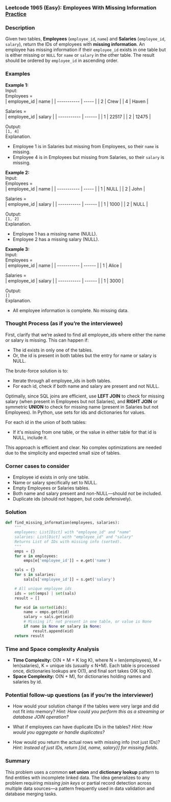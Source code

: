 ### Leetcode 1965 (Easy): Employees With Missing Information [Practice](https://leetcode.com/problems/employees-with-missing-information)

### Description  
Given two tables, **Employees** (`employee_id`, `name`) and **Salaries** (`employee_id`, `salary`), return the IDs of employees with **missing information**. An employee has missing information if their `employee_id` exists in one table but is either missing or `NULL` for `name` or `salary` in the other table. The result should be ordered by `employee_id` in ascending order.

### Examples  

**Example 1:**  
Input:  
Employees =  
| employee_id | name  |
| ----------- | ----- |
| 2           | Crew  |
| 4           | Haven |

Salaries =  
| employee_id | salary |
| ----------- | ------ |
| 1           | 22517  |
| 2           | 12475  |

Output:  
`[1, 4]`  
Explanation.  
- Employee 1 is in Salaries but missing from Employees, so their `name` is missing.
- Employee 4 is in Employees but missing from Salaries, so their `salary` is missing.

**Example 2:**  
Input:  
Employees =  
| employee_id | name  |
| ----------- | ----- |
| 1           | NULL  |
| 2           | John  |

Salaries =  
| employee_id | salary |
| ----------- | ------ |
| 1           | 1000   |
| 2           | NULL   |

Output:  
`[1, 2]`  
Explanation.  
- Employee 1 has a missing name (NULL).
- Employee 2 has a missing salary (NULL).

**Example 3:**  
Input:  
Employees =  
| employee_id | name   |
| ----------- | ------ |
| 1           | Alice  |

Salaries =  
| employee_id | salary |
| ----------- | ------ |
| 1           | 3000   |

Output:  
`[]`  
Explanation.  
- All employee information is complete. No missing data.

### Thought Process (as if you’re the interviewee)  
First, clarify that we’re asked to find all employee_ids where either the name or salary is missing. This can happen if:
- The id exists in only one of the tables.
- Or, the id is present in both tables but the entry for name or salary is NULL.

The brute-force solution is to:
- Iterate through all employee_ids in both tables.
- For each id, check if both name and salary are present and not NULL.

Optimally, since SQL joins are efficient, use **LEFT JOIN** to check for missing salary (when present in Employees but not Salaries), and **RIGHT JOIN** or symmetric **UNION** to check for missing name (present in Salaries but not Employees). In Python, use sets for ids and dictionaries for values.

For each id in the union of both tables:
- If it's missing from one table, or the value in either table for that id is NULL, include it.

This approach is efficient and clear. No complex optimizations are needed due to the simplicity and expected small size of tables.

### Corner cases to consider  
- Employee id exists in only one table.
- Name or salary specifically set to NULL.
- Empty Employees or Salaries tables.
- Both name and salary present and non-NULL—should *not* be included.
- Duplicate ids (should not happen, but code defensively).

### Solution

```python
def find_missing_information(employees, salaries):
    """
    employees: List[Dict] with "employee_id" and "name"
    salaries: List[Dict] with "employee_id" and "salary"
    Returns List of IDs with missing info (sorted).
    """
    emps = {}
    for e in employees:
        emps[e['employee_id']] = e.get('name')

    sals = {}
    for s in salaries:
        sals[s['employee_id']] = s.get('salary')

    # All unique employee ids
    ids = set(emps) | set(sals)
    result = []

    for eid in sorted(ids):
        name = emps.get(eid)
        salary = sals.get(eid)
        # Missing if: not present in one table, or value is None
        if name is None or salary is None:
            result.append(eid)
    return result
```

### Time and Space complexity Analysis  

- **Time Complexity:** O(N + M + K log K), where N = len(employees), M = len(salaries), K = unique ids (usually ≤ N+M). Each table is processed once, dictionaries lookups are O(1), and final sort takes O(K log K).
- **Space Complexity:** O(N + M), for dictionaries holding names and salaries by id.

### Potential follow-up questions (as if you’re the interviewer)  

- How would your solution change if the tables were very large and did not fit into memory?
  *Hint: How could you perform this as a streaming or database JOIN operation?*

- What if employees can have duplicate IDs in the tables?
  *Hint: How would you aggregate or handle duplicates?*

- How would you return the actual rows with missing info (not just IDs)?
  *Hint: Instead of just IDs, return [{id, name, salary}] for missing fields.*

### Summary
This problem uses a common **set union** and **dictionary lookup** pattern to find entities with incomplete linked data. The idea generalizes to any problem requiring *missing join keys* or partial record detection across multiple data sources—a pattern frequently used in data validation and database merging tasks.